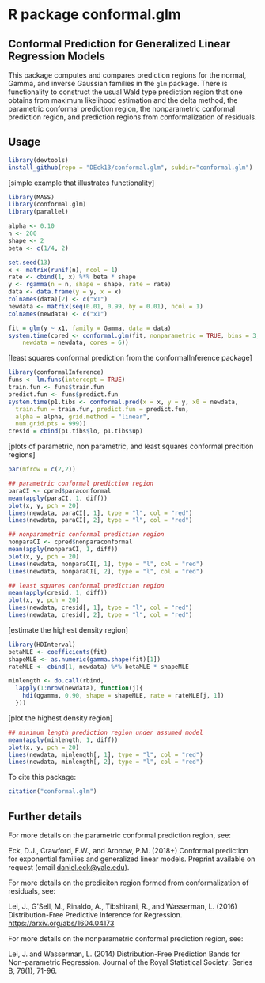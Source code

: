 # R package conformal.glm 

## Conformal Prediction for Generalized Linear Regression Models

This package computes and compares prediction regions for the normal, Gamma, 
and inverse Gaussian families in the `glm` package.  There is 
functionality to construct the usual Wald type prediction region that one 
obtains from maximum likelihood estimation and the delta method, the 
parametric conformal prediction region, the nonparametric conformal 
prediction region, and prediction regions from conformalization of residuals. 


## Usage 

```r
library(devtools)
install_github(repo = "DEck13/conformal.glm", subdir="conformal.glm")
```

[simple example that illustrates functionality]
```r
library(MASS)
library(conformal.glm)
library(parallel)

alpha <- 0.10
n <- 200
shape <- 2
beta <- c(1/4, 2)

set.seed(13)
x <- matrix(runif(n), ncol = 1)
rate <- cbind(1, x) %*% beta * shape
y <- rgamma(n = n, shape = shape, rate = rate)
data <- data.frame(y = y, x = x)
colnames(data)[2] <- c("x1")
newdata <- matrix(seq(0.01, 0.99, by = 0.01), ncol = 1)
colnames(newdata) <- c("x1")

fit = glm(y ~ x1, family = Gamma, data = data) 
system.time(cpred <- conformal.glm(fit, nonparametric = TRUE, bins = 3, 
	newdata = newdata, cores = 6))
```

[least squares conformal prediction from the conformalInference package]
```r
library(conformalInference)
funs <- lm.funs(intercept = TRUE)
train.fun <- funs$train.fun
predict.fun <- funs$predict.fun
system.time(p1.tibs <- conformal.pred(x = x, y = y, x0 = newdata, 
  train.fun = train.fun, predict.fun = predict.fun, 
  alpha = alpha, grid.method = "linear",
  num.grid.pts = 999))
cresid = cbind(p1.tibs$lo, p1.tibs$up)
```

[plots of parametric, non parametric, and least squares conformal precition regions]
```r
par(mfrow = c(2,2))

## parametric conformal prediction region
paraCI <- cpred$paraconformal
mean(apply(paraCI, 1, diff))
plot(x, y, pch = 20)
lines(newdata, paraCI[, 1], type = "l", col = "red")
lines(newdata, paraCI[, 2], type = "l", col = "red")

## nonparametric conformal prediction region
nonparaCI <- cpred$nonparaconformal
mean(apply(nonparaCI, 1, diff))
plot(x, y, pch = 20)
lines(newdata, nonparaCI[, 1], type = "l", col = "red")
lines(newdata, nonparaCI[, 2], type = "l", col = "red")

## least squares conformal prediction region
mean(apply(cresid, 1, diff))
plot(x, y, pch = 20)
lines(newdata, cresid[, 1], type = "l", col = "red")
lines(newdata, cresid[, 2], type = "l", col = "red")
```

[estimate the highest density region]
```r
library(HDInterval)
betaMLE <- coefficients(fit)
shapeMLE <- as.numeric(gamma.shape(fit)[1])
rateMLE <- cbind(1, newdata) %*% betaMLE * shapeMLE

minlength <- do.call(rbind, 
  lapply(1:nrow(newdata), function(j){ 
    hdi(qgamma, 0.90, shape = shapeMLE, rate = rateMLE[j, 1])
  }))
```


[plot the highest density region]
```r
## minimum length prediction region under assumed model
mean(apply(minlength, 1, diff))
plot(x, y, pch = 20)
lines(newdata, minlength[, 1], type = "l", col = "red")
lines(newdata, minlength[, 2], type = "l", col = "red")
```


To cite this package:
```r
citation("conformal.glm")
```


## Further details

For more details on the parametric conformal prediction region, see:

  Eck, D.J., Crawford, F.W., and Aronow, P.M. (2018+)
  Conformal prediction for exponential families and generalized linear models.
  Preprint available on request (email daniel.eck@yale.edu).

For more details on the prediciton region formed from conformalization of 
residuals, see:

  Lei, J., G'Sell, M., Rinaldo, A., Tibshirani, R., and Wasserman, L. (2016)
  Distribution-Free Predictive Inference for Regression. 
  https://arxiv.org/abs/1604.04173

For more details on the nonparametric conformal prediction region, see:

  Lei, J. and Wasserman, L. (2014)
  Distribution-Free Prediction Bands for Non-parametric Regression. 
  Journal of the Royal Statistical Society: Series B, 76(1), 71-96.

